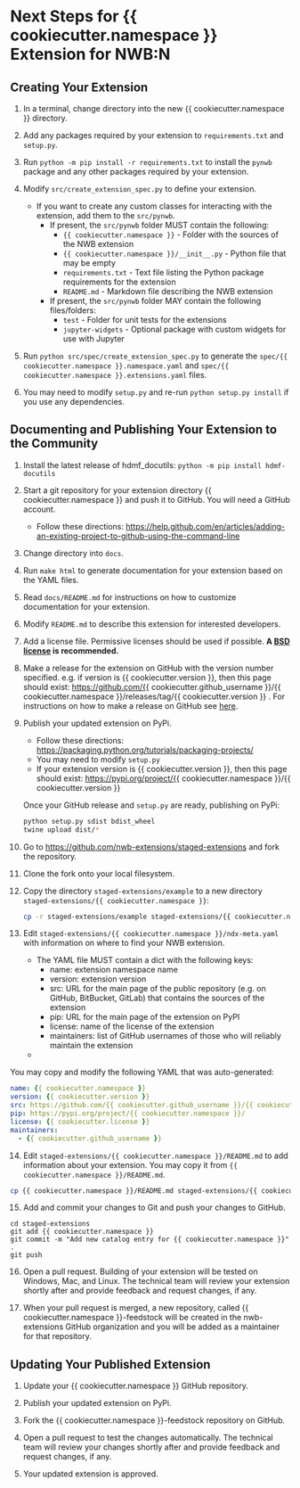 # Next Steps for {{ cookiecutter.namespace }} Extension for NWB:N

## Creating Your Extension

1. In a terminal, change directory into the new {{ cookiecutter.namespace }} directory.

2. Add any packages required by your extension to `requirements.txt` and `setup.py`.

3. Run `python -m pip install -r requirements.txt` to install the `pynwb` package
and any other packages required by your extension.

4. Modify `src/create_extension_spec.py` to define your extension.

    - If you want to create any custom classes for interacting with the extension,
      add them to the `src/pynwb`.
      - If present, the `src/pynwb` folder MUST contain the following:
        - `{{ cookiecutter.namespace }}` - Folder with the sources of the NWB extension
        - `{{ cookiecutter.namespace }}/__init__.py` - Python file that may be empty
        - `requirements.txt` - Text file listing the Python package requirements for the extension
        - `README.md` - Markdown file describing the NWB extension
      - If present, the `src/pynwb` folder MAY contain the following files/folders:
        - `test` - Folder for unit tests for the extensions
        - `jupyter-widgets` - Optional package with custom widgets for use with Jupyter

5. Run `python src/spec/create_extension_spec.py` to generate the
`spec/{{ cookiecutter.namespace }}.namespace.yaml` and
`spec/{{ cookiecutter.namespace }}.extensions.yaml` files.

6. You may need to modify `setup.py` and re-run `python setup.py install` if you
use any dependencies.


## Documenting and Publishing Your Extension to the Community

1. Install the latest release of hdmf_docutils: `python -m pip install hdmf-docutils`

2. Start a git repository for your extension directory {{ cookiecutter.namespace }}
 and push it to GitHub. You will need a GitHub account.
    - Follow these directions:
  https://help.github.com/en/articles/adding-an-existing-project-to-github-using-the-command-line

3. Change directory into `docs`.

4. Run `make html` to generate documentation for your extension based on the YAML files.

5. Read `docs/README.md` for instructions on how to customize documentation for
your extension.

6. Modify `README.md` to describe this extension for interested developers.

7. Add a license file. Permissive licenses should be used if possible. **A [BSD license](https://opensource.org/licenses/BSD-3-Clause) is recommended.**

8. Make a release for the extension on GitHub with the version number specified. e.g. if version is {{ cookiecutter.version }}, then this page should exist: https://github.com/{{ cookiecutter.github_username }}/{{ cookiecutter.namespace }}/releases/tag/{{ cookiecutter.version }} . For instructions on how to make a release on GitHub see [here](https://help.github.com/en/github/administering-a-repository/creating-releases).

9. Publish your updated extension on PyPi.
    - Follow these directions: https://packaging.python.org/tutorials/packaging-projects/
    - You may need to modify `setup.py`
    - If your extension version is {{ cookiecutter.version }}, then this page should exist: https://pypi.org/project/{{ cookiecutter.namespace }}/{{ cookiecutter.version }}

   Once your GitHub release and ``setup.py`` are ready, publishing on PyPi:
    ```bash
    python setup.py sdist bdist_wheel
    twine upload dist/*
    ```

10. Go to https://github.com/nwb-extensions/staged-extensions and fork the
repository.

11. Clone the fork onto your local filesystem.

12. Copy the directory `staged-extensions/example` to a new directory
`staged-extensions/{{ cookiecutter.namespace }}`:

    ```bash
    cp -r staged-extensions/example staged-extensions/{{ cookiecutter.namespace }}
    ```

13. Edit `staged-extensions/{{ cookiecutter.namespace }}/ndx-meta.yaml`
with information on where to find your NWB extension.
    - The YAML file MUST contain a dict with the following keys:
      - name: extension namespace name
      - version: extension version
      - src: URL for the main page of the public repository (e.g. on GitHub, BitBucket, GitLab) that contains the sources of the extension
      - pip: URL for the main page of the extension on PyPI
      - license: name of the license of the extension
      - maintainers: list of GitHub
      usernames of those who will reliably maintain the extension
    -

  You may copy and modify the following YAML that was auto-generated:
```yaml
name: {{ cookiecutter.namespace }}
version: {{ cookiecutter.version }}
src: https://github.com/{{ cookiecutter.github_username }}/{{ cookiecutter.namespace }}
pip: https://pypi.org/project/{{ cookiecutter.namespace }}/
license: {{ cookiecutter.license }}
maintainers:
  - {{ cookiecutter.github_username }}
```

14. Edit `staged-extensions/{{ cookiecutter.namespace }}/README.md`
to add information about your extension. You may copy it from
`{{ cookiecutter.namespace }}/README.md`.

  ```bash
cp {{ cookiecutter.namespace }}/README.md staged-extensions/{{ cookiecutter.namespace }}/README.md
```

15. Add and commit your changes to Git and push your changes to GitHub.
```
cd staged-extensions
git add {{ cookiecutter.namespace }}
git commit -m "Add new catalog entry for {{ cookiecutter.namespace }}" .
git push
```

16. Open a pull request. Building of your extension will be tested on Windows,
Mac, and Linux. The technical team will review your extension shortly after
and provide feedback and request changes, if any.

17. When your pull request is merged, a new repository, called
{{ cookiecutter.namespace }}-feedstock will be created in the nwb-extensions
GitHub organization and you will be added as a maintainer for that repository.


## Updating Your Published Extension

1. Update your {{ cookiecutter.namespace }} GitHub repository.

2. Publish your updated extension on PyPi.

3. Fork the {{ cookiecutter.namespace }}-feedstock repository on GitHub.

4. Open a pull request to test the changes automatically. The technical team
will review your changes shortly after and provide feedback and request changes,
 if any.

5. Your updated extension is approved.

